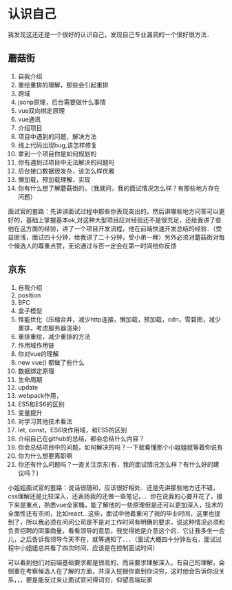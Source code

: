 # 认识自己

我发现这还还是一个很好的认识自己，发现自己专业漏洞的一个很好很方法．

## 蘑菇街

1. 自我介绍
1. 重绘重排的理解，那些会引起重排
1. 跨域
1. jsonp原理，后台需要做什么事情
1. vue双向绑定原理
1. vue通讯
1. 介绍项目
1. 项目中遇到的问题，解决方法
1. 线上代码出现bug,该怎样修复
1. 拿到一个项目你是如何规划的
1. 你有遇到过项目中无法解决的问题吗
1. 后台接口数据很发杂，该怎么样优雅
1. 懒加载，预加载理解，实现
1. 你有什么想了解蘑菇街的，（我就问，我的面试情况怎么样？有那些地方存在问题）

面试官的套路：先讲讲面试过程中那些你表现突出的，然后讲哪些地方问答可以更好的，基础上掌握基本ok,对这种大型项目应对经验还不是很充足，还给我讲了些他在这方面的经验，讲了一个项目开发流程，他在前端快速开发总结的经验．（受益匪浅，面试四十分钟，给我讲了二十分钟，受小弟一拜）另外必须对蘑菇街对每个候选人的尊重点赞，无论通过与否一定会在第一时间给你反馈

## 京东

1. 自我介绍
1. position
1. BFC
1. 盒子模型
1. 性能优化（压缩合并，减少http连接，懒加载，预加载，cdn，雪碧图，减少重排，考虑服务器渲染）
1. 重排重绘，减少重排的方法
1. 作用域作用链
1. 你对vue的理解
1. new vue() 都做了些什么
1. 数据绑定原理
1. 生命周期
1. update
1. webpack作用，
1. ES5和ES6的区别
1. 变量提升
1. 对学习其他技术看法
1. let, const，ES6块作用域，和ES5的区别
1. 介绍自己在github的总结，都会总结什么内容？
1. 你会总结项目中的问题，如何解决的吗？一下就看懂那个小姐姐就等着你说有
1. 你为什么想要离职啊
1. 你还有什么问题吗？一直关注京东(有，我的面试情况怎么样？有什么好的建议吗？)

小姐姐面试官的套路：说话很随和，应该很好相处．还是先讲那些地方还不错，css理解还是比较深入，还表扬我的还做一些笔记，．．你在说我的心要开花了，接下来是重点，熟悉vue全家桶，能了解他的一些原理但是还可以更加深入，技术的全面性还有空间，比如react...这些，面试中他着重问了我的毕业时间，这里也提到了，所以我必须在问问公司是不是对工作时间有明确的要求，说这种情况必须和负责招聘的同事商量，看看领导的意思，我觉得她是介意这个的．它让我多坐一会儿，之后告诉我领导今天不在，就等通知了．．．（面试大概四十分钟左右，面试过程中小姐姐总共看了四次时间，应该是在控制面试时间）


可以看到他们对前端基础要求都是很高的，而且要求理解深入，有自己的理解，会侧重在考察候选人在了解的方面，并深入挖掘你直到你词穷，这时他会告诉你没关系，，，要是能反过来让面试官问得词穷，仰望高端玩家